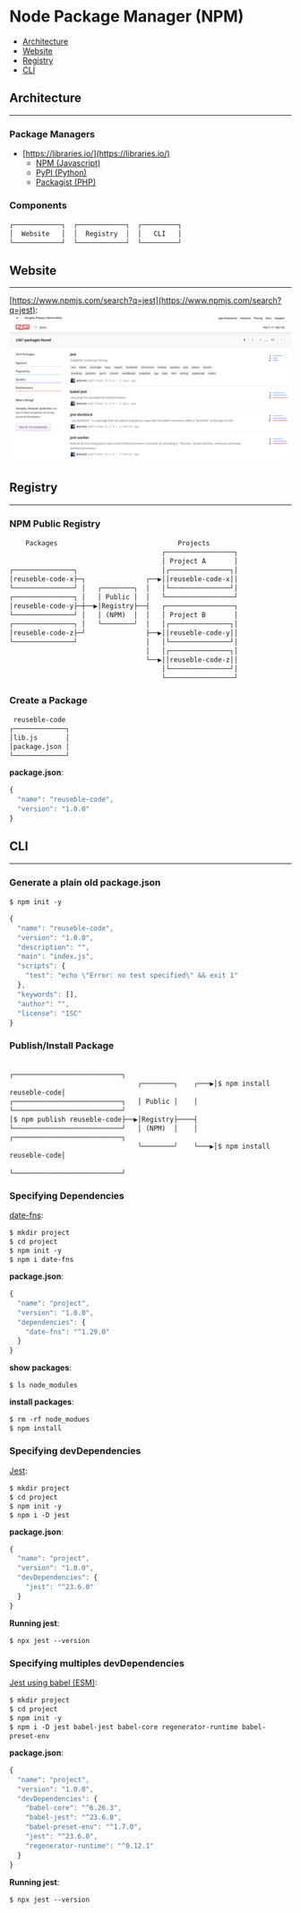 # Node Package Manager (NPM)

* [Architecture](#architecture)
* [Website](#website)
* [Registry](#registry)
* [CLI](#cli)

## Architecture
---

### Package Managers

* [https://libraries.io/](https://libraries.io/)
  * [NPM (Javascript)](https://www.npmjs.com/)
  * [PyPI (Python)](https://pypi.org/)
  * [Packagist (PHP)](https://packagist.org/)

### Components

```
┌────────────┐  ┌────────────┐  ┌─────────┐
│  Website   │  │  Registry  │  │   CLI   │
└────────────┘  └────────────┘  └─────────┘
```

## Website
---

[https://www.npmjs.com/search?q=jest](https://www.npmjs.com/search?q=jest):
![](assets/npm-search.png)

## Registry
---

### NPM Public Registry

```
    Packages                              Projects
                                      ┌─────────────────┐
                                      │ Project A       │
┌───────────────┐                     │┌───────────────┐│
│reuseble-code-x├─┐               ┌──▶││reuseble-code-x││
└───────────────┘ │   ╭────────╮  │   │└───────────────┘│
┌───────────────┐ │   │ Public │  │   └─────────────────┘
│reuseble-code-y├─┼──▶│Registry├──┤   ┌─────────────────┐
└───────────────┘ │   │ (NPM)  │  │   │ Project B       │ 
┌───────────────┐ │   ╰────────╯  │   │┌───────────────┐│
│reuseble-code-z├─┘               ├──▶││reuseble-code-y││
└───────────────┘                 │   │└───────────────┘│
                                  │   │┌───────────────┐│
                                  └──▶││reuseble-code-z││
                                      │└───────────────┘│
                                      └─────────────────┘
```

### Create a Package

```
 reuseble-code 
┌─────────────┐
│lib.js       │
│package.json │
└─────────────┘
```

**package.json**:
```js
{
  "name": "reuseble-code",
  "version": "1.0.0"
}
```

## CLI
---

### Generate a plain old package.json

```
$ npm init -y
```

```js
{
  "name": "reuseble-code",
  "version": "1.0.0",
  "description": "",
  "main": "index.js",
  "scripts": {
    "test": "echo \"Error: no test specified\" && exit 1"
  },
  "keywords": [],
  "author": "",
  "license": "ISC"
}
```

### Publish/Install Package

```
                                                   ┌───────────────────────────┐    
                                ╭────────╮    ┌───▶│$ npm install reuseble-code│
┌───────────────────────────┐   │ Public │    │    └───────────────────────────┘
│$ npm publish reuseble-code├──▶│Registry├────┤       
└───────────────────────────┘   │ (NPM)  │    │    ┌───────────────────────────┐
                                ╰────────╯    └───▶│$ npm install reuseble-code│
                                                   └───────────────────────────┘ 
```

### Specifying Dependencies

[date-fns](https://date-fns.org):
```
$ mkdir project
$ cd project
$ npm init -y
$ npm i date-fns
```

**package.json**:
```js
{
  "name": "project",
  "version": "1.0.0",
  "dependencies": {
    "date-fns": "^1.29.0"
  }
}
```

**show packages**:
```
$ ls node_modules
```

**install packages**:
```
$ rm -rf node_modues
$ npm install
```

### Specifying devDependencies

[Jest](https://jestjs.io/en):
```
$ mkdir project
$ cd project
$ npm init -y
$ npm i -D jest
```

**package.json**:

```js
{
  "name": "project",
  "version": "1.0.0",
  "devDependencies": {
    "jest": "^23.6.0"
  }
}
```

**Running jest**:

```
$ npx jest --version
```

### Specifying multiples devDependencies

[Jest using babel (ESM)](https://jestjs.io/docs/en/getting-started#using-babel):
```
$ mkdir project
$ cd project
$ npm init -y
$ npm i -D jest babel-jest babel-core regenerator-runtime babel-preset-env
```

**package.json**:

```js
{
  "name": "project",
  "version": "1.0.0",
  "devDependencies": {
    "babel-core": "^6.26.3",
    "babel-jest": "^23.6.0",
    "babel-preset-env": "^1.7.0",
    "jest": "^23.6.0",
    "regenerator-runtime": "^0.12.1"
  }
}
```

**Running jest**:

```
$ npx jest --version
```